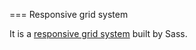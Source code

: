 ===
Responsive grid system 

It is a [responsive grid system](http://responsive.gs) built by Sass.
 
